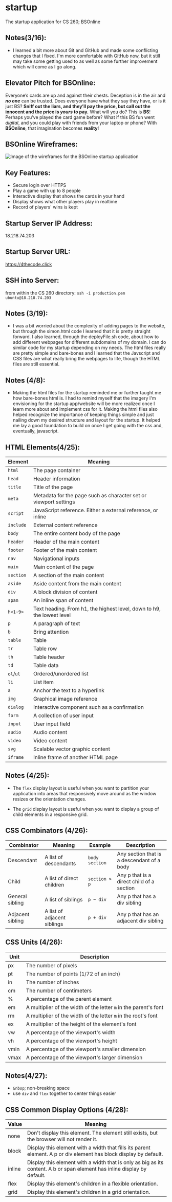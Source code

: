 # startup
The startup application for CS 260; BSOnline


## Notes(3/16): 
* I learned a bit more about Git and GitHub and made some conflicting changes
that I fixed. I'm more comfortable with GitHub now, but it still may take some getting used to
as well as some further improvement which will come as I go along.

## Elevator Pitch for BSOnline: 
Everyone’s cards are up and against their chests. Deception is in 
the air and ***no one*** can be trusted. Does everyone have what they say they have, or is it just BS? 
**Sniff out the liars, and they’ll pay the price, but call out the innocent and the price is _yours_ 
to pay.** What will you do? This is **BS**! Perhaps you’ve played the card game before? What if this BS 
fun went _digital_, and you could play with friends from your laptop or phone? With **BSOnline**, that 
imagination becomes **reality**!

## BSOnline Wireframes:
![Image of the wireframes for the BSOnline startup application](https://github.com/EKP529/startup/blob/78abc8bc7fff836a247af4a82151c49539de856a/BSOnline%20Wireframes.jpg)

## Key Features:
* Secure login over HTTPS
* Play a game with up to 8 people
* Interactive display that shows the cards in your hand
* Display shows what other players play in realtime 
* Record of players' wins is kept

## Startup Server IP Address:
18.218.74.203

## Startup Server URL:
https://4thecode.click

## SSH into Server:
from within the CS 260 directory: `ssh -i production.pem ubuntu@18.218.74.203`

## Notes (3/19):
* I was a bit worried about the complexity of adding pages to the website, but 
through the simon.html code I learned that it is pretty straight forward. I 
also learned, through the deployFile.sh code, about how to add different webpages for 
different subdomains of my domain. I can do similar code for my startup depending 
on my needs. The html files really are pretty simple and bare-bones and I learned 
that the Javscript and CSS files are what really bring the webpages to life, though
the HTML files are still essential.

## Notes (4/8):
* Making the html files for the startup reminded me or further taught me how bare-bones
html is. I had to remind myself that the imagery I'm envisioning for the startup app/website
will be more realized once I learn more about and implement css for it. Making the html files
also helped recognize the importance of keeping things simple and just nailing down my desired 
structure and layout for the startup. It helped me lay a good foundation to build on once I get
going with the css and, eventually, javascript.

## HTML Elements(4/25):
| Element   | Meaning                                                                |
|-----------|------------------------------------------------------------------------|
| `html`    | The page container                                                     |
| `head`    | Header information                                                     |
| `title`   | Title of the page                                                      |
| `meta`    | Metadata for the page such as character set or viewport settings       |
| `script`  | JavaScript reference. Either a external reference, or inline           |
| `include` | External content reference                                             |
| `body`    | The entire content body of the page                                    |
| `header`  | Header of the main content                                             |
| `footer`  | Footer of the main content                                             |
| `nav`     | Navigational inputs                                                    |
| `main`    | Main content of the page                                               |
| `section` | A section of the main content                                          |
| `aside`   | Aside content from the main content                                    |
| `div`     | A block division of content                                            |
| `span`    | An inline span of content                                              |
| `h<1-9>`  | Text heading. From h1, the highest level, down to h9, the lowest level |
| `p`       | A paragraph of text                                                    |
| `b`       | Bring attention                                                        |
| `table`   | Table                                                                  |
| `tr`      | Table row                                                              |
| `th`      | Table header                                                           |
| `td`      | Table data                                                             |
| `ol`/`ul` | Ordered/unordered list                                                 |
| `li`      | List item                                                              |
| `a`       | Anchor the text to a hyperlink                                         |
| `img`     | Graphical image reference                                              |
| `dialog`  | Interactive component such as a confirmation                           |
| `form`    | A collection of user input                                             |
| `input`   | User input field                                                       |
| `audio`   | Audio content                                                          |
| `video`   | Video content                                                          |
| `svg`     | Scalable vector graphic content                                        |
| `iframe`  | Inline frame of another HTML page                                      |

## Notes (4/25):
* The `flex` display layout is useful when you want to partition your application into 
areas that responsively move around as the window resizes or the orientation changes.

* The `grid` display layout is useful when you want to display a group of child 
elements in a responsive grid.

## CSS Combinators (4/26):
| Combinator       | Meaning                     | Example        | Description                                |
|------------------|-----------------------------|----------------|--------------------------------------------|
| Descendant       | A list of descendants       | `body section` | Any section that is a descendant of a body |
| Child            | A list of direct children   | `section > p`  | Any p that is a direct child of a section  |
| General sibling  | A list of siblings          | `p ~ div`      | Any p that has a div sibling               |
| Adjacent sibling | A list of adjacent siblings | `p + div`      | Any p that has an adjacent div sibling     |

## CSS Units (4/26):
| Unit  | Description                                                      |
|-------|------------------------------------------------------------------|
| px    | The number of pixels                                             |
| pt    | The number of points (1/72 of an inch)                           |
| in    | The number of inches                                             |
| cm    | The number of centimeters                                        |
| %     | A percentage of the parent element                               |
| em    | A multiplier of the width of the letter `m` in the parent's font |
| rm    | A multiplier of the width of the letter `m` in the root's font   |
| ex    | A multiplier of the height of the element's font                 |
| vw    | A percentage of the viewport's width                             |
| vh    | A percentage of the viewport's height                            |
| vmin	 | A percentage of the viewport's smaller dimension                 |
| vmax	 | A percentage of the viewport's larger dimension                  |

## Notes(4/27):
* `&nbsp`; non-breaking space
* use `div` and `flex` together to center things easier

## CSS Common Display Options (4/28):
| Value  | Meaning                                                                                                                  |
|--------|--------------------------------------------------------------------------------------------------------------------------|
| none   | Don't display this element. The element still exists, but the browser will not render it.                                |
| block  | Display this element with a width that fills its parent element. A p or div element has block display by default.        |
| inline | Display this element with a width that is only as big as its content. A b or span element has inline display by default. |
| flex   | Display this element's children in a flexible orientation.                                                               |
| grid   | Display this element's children in a grid orientation.                                                                   |

